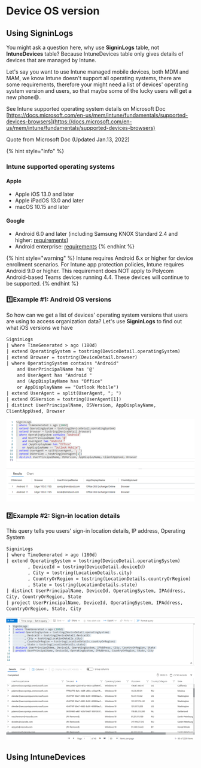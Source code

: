 # Device OS version

## Using SigninLogs

You might ask a question here, why use **SigninLogs** table, not **IntuneDevices** table? Because IntuneDevices table only gives details of devices that are managed by Intune.&#x20;

Let's say you want to use Intune managed mobile devices, both MDM and MAM, we know Intune doesn't support all operating systems, there are some requirements, therefore your might need a list of devices' operating system version and users, so that maybe some of the lucky users will get a new phone:smile:.  &#x20;

See Intune supported operating system details on Microsoft Doc [https://docs.microsoft.com/en-us/mem/intune/fundamentals/supported-devices-browsers](https://docs.microsoft.com/en-us/mem/intune/fundamentals/supported-devices-browsers)

Quote from Microsoft Doc (Updated Jan.13, 2022)

{% hint style="info" %}
### Intune supported operating systems <a href="#intune-supported-operating-systems" id="intune-supported-operating-systems"></a>



#### Apple <a href="#apple" id="apple"></a>

* Apple iOS 13.0 and later
* Apple iPadOS 13.0 and later
* macOS 10.15 and later

#### &#x20;Google <a href="#google" id="google"></a>

* Android 6.0 and later (including Samsung KNOX Standard 2.4 and higher: [requirements](https://www.samsungknox.com/en/knox-platform/supported-devices/2.4+))
* Android enterprise: [requirements](https://support.google.com/work/android/topic/9428066)
{% endhint %}

{% hint style="warning" %}
Intune requires Android 6.x or higher for device enrollment scenarios. For Intune app protection policies, Intune requires Android 9.0 or higher. This requirement does NOT apply to Polycom Android-based Teams devices running 4.4. These devices will continue to be supported.
{% endhint %}

### 1️⃣Example #1: Android OS versions

So how can we get a list of devices' operating system versions that users are using to access organization data?  Let's use **SigninLogs** to find out what iOS versions we have

```
SigninLogs
| where TimeGenerated > ago (180d)
| extend OperatingSystem = tostring(DeviceDetail.operatingSystem)
| extend Browser = tostring(DeviceDetail.browser)
| where OperatingSystem contains "Android"
    and UserPrincipalName has '@'
    and UserAgent has "Android "
    and (AppDisplayName has "Office"
    or AppDisplayName == "Outlook Mobile")
| extend UserAgent = split(UserAgent, "; ")
| extend OSVersion = tostring(UserAgent[1])
| distinct UserPrincipalName, OSVersion, AppDisplayName, ClientAppUsed, Browser
```

![](<../../.gitbook/assets/image (32).png>)

### 2️⃣Example #2: Sign-in location details

This query tells you users' sign-in location details, IP address, Operating System

```
SigninLogs
| where TimeGenerated > ago (180d)
| extend OperatingSystem = tostring(DeviceDetail.operatingSystem)
        , DeviceId = tostring(DeviceDetail.deviceId)
        , City = tostring(LocationDetails.city)
        , CountryOrRegion = tostring(LocationDetails.countryOrRegion)
        , State = tostring(LocationDetails.state)
| distinct UserPrincipalName, DeviceId, OperatingSystem, IPAddress, City, CountryOrRegion, State
| project UserPrincipalName, DeviceId, OperatingSystem, IPAddress, CountryOrRegion, State, City
```

![Sigin details with Operating System, IP address, Location Details](<../../.gitbook/assets/image (12).png>)

## Using IntuneDevices

